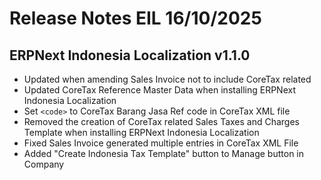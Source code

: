 # Release Notes EIL 16/10/2025

## ERPNext Indonesia Localization v1.1.0

- Updated when amending Sales Invoice not to include CoreTax related
- Updated CoreTax Reference Master Data when installing ERPNext Indonesia Localization
- Set `<code>` to CoreTax Barang Jasa Ref code in CoreTax XML file
- Removed the creation of CoreTax related Sales Taxes and Charges Template when installing ERPNext Indonesia Localization
- Fixed Sales Invoice generated multiple entries in CoreTax XML File
- Added "Create Indonesia Tax Template" button to Manage button in Company
